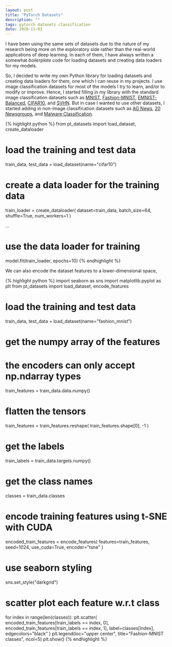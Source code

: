 ```yaml
---
layout: post
title: "PyTorch Datasets"
description: ""
tags: pytorch datasets classification
date: 2020-11-03
---
```


I have been using the same sets of datasets due to the nature of my research
being more on the exploratory side rather than the real-world applications of deep
learning. In each of them, I have always written a somewhat _boilerplate_ code
for loading datasets and creating data loaders for my models.

So, I decided to write my own Python library for loading datasets and creating
data loaders for them, one which I can reuse in my projects. I use image
classification datasets for most of the models I try to learn, and/or to modify or
improve. Hence, I started filling in my library with the standard image
classification datasets such as [MNIST](https://pytorch.org/docs/stable/torchvision/datasets.html#mnist), [Fashion-MNIST](https://pytorch.org/docs/stable/torchvision/datasets.html#fashion-mnist), [EMNIST-Balanced](https://pytorch.org/docs/stable/torchvision/datasets.html#emnist), [CIFAR10](https://pytorch.org/docs/stable/torchvision/datasets.html#cifar),
and [SVHN](https://pytorch.org/docs/stable/torchvision/datasets.html#svhn). But
in case I wanted to use other datasets, I started adding in non-image
classification datasets such as [AG News](http://groups.di.unipi.it/~gulli/AG_corpus_of_news_articles.html), [20 Newsgroups](http://qwone.com/~jason/20Newsgroups/), and [Malware Classification](https://github.com/AFAgarap/malware-classification).

{% highlight python %}
from pt_datasets import load_dataset, create_dataloader

# load the training and test data
train_data, test_data = load_dataset(name="cifar10")

# create a data loader for the training data
train_loader = create_dataloader(
    dataset=train_data, batch_size=64, shuffle=True, num_workers=1
)

...

# use the data loader for training
model.fit(train_loader, epochs=10)
{% endhighlight %}

We can also encode the dataset features to a lower-dimensional space,

{% highlight python %}
import seaborn as sns
import matplotlib.pyplot as plt
from pt_datasets import load_dataset, encode_features

# load the training and test data
train_data, test_data = load_dataset(name="fashion_mnist")

# get the numpy array of the features
# the encoders can only accept np.ndarray types
train_features = train_data.data.numpy()

# flatten the tensors
train_features = train_features.reshape(
    train_features.shape[0], -1
)

# get the labels
train_labels = train_data.targets.numpy()

# get the class names
classes = train_data.classes

# encode training features using t-SNE with CUDA
encoded_train_features = encode_features(
    features=train_features,
    seed=1024,
    use_cuda=True,
    encoder="tsne"
)

# use seaborn styling
sns.set_style("darkgrid")

# scatter plot each feature w.r.t class
for index in range(len(classes)):
    plt.scatter(
        encoded_train_features[train_labels == index, 0],
        encoded_train_features[train_labels == index, 1],
        label=classes[index],
        edgecolors="black"
    )
plt.legend(loc="upper center", title="Fashion-MNIST classes", ncol=5)
plt.show()
{% endhighlight %}
